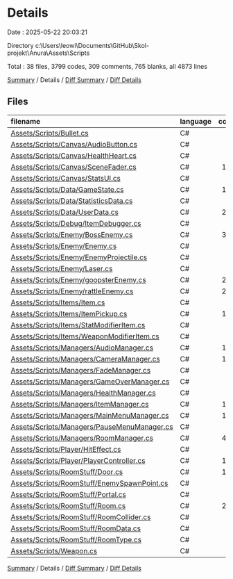 # Details

Date : 2025-05-22 20:03:21

Directory c:\\Users\\leowi\\Documents\\GitHub\\Skol-projekt\\Anura\\Assets\\Scripts

Total : 38 files,  3799 codes, 309 comments, 765 blanks, all 4873 lines

[Summary](results.md) / Details / [Diff Summary](diff.md) / [Diff Details](diff-details.md)

## Files
| filename | language | code | comment | blank | total |
| :--- | :--- | ---: | ---: | ---: | ---: |
| [Assets/Scripts/Bullet.cs](/Assets/Scripts/Bullet.cs) | C# | 37 | 3 | 7 | 47 |
| [Assets/Scripts/Canvas/AudioButton.cs](/Assets/Scripts/Canvas/AudioButton.cs) | C# | 27 | 0 | 6 | 33 |
| [Assets/Scripts/Canvas/HealthHeart.cs](/Assets/Scripts/Canvas/HealthHeart.cs) | C# | 33 | 0 | 5 | 38 |
| [Assets/Scripts/Canvas/SceneFader.cs](/Assets/Scripts/Canvas/SceneFader.cs) | C# | 102 | 0 | 29 | 131 |
| [Assets/Scripts/Canvas/StatsUI.cs](/Assets/Scripts/Canvas/StatsUI.cs) | C# | 92 | 3 | 16 | 111 |
| [Assets/Scripts/Data/GameState.cs](/Assets/Scripts/Data/GameState.cs) | C# | 114 | 0 | 16 | 130 |
| [Assets/Scripts/Data/StatisticsData.cs](/Assets/Scripts/Data/StatisticsData.cs) | C# | 10 | 0 | 1 | 11 |
| [Assets/Scripts/Data/UserData.cs](/Assets/Scripts/Data/UserData.cs) | C# | 277 | 1 | 46 | 324 |
| [Assets/Scripts/Debug/ItemDebugger.cs](/Assets/Scripts/Debug/ItemDebugger.cs) | C# | 28 | 0 | 6 | 34 |
| [Assets/Scripts/Enemy/BossEnemy.cs](/Assets/Scripts/Enemy/BossEnemy.cs) | C# | 344 | 51 | 85 | 480 |
| [Assets/Scripts/Enemy/Enemy.cs](/Assets/Scripts/Enemy/Enemy.cs) | C# | 28 | 5 | 5 | 38 |
| [Assets/Scripts/Enemy/EnemyProjectile.cs](/Assets/Scripts/Enemy/EnemyProjectile.cs) | C# | 36 | 4 | 3 | 43 |
| [Assets/Scripts/Enemy/Laser.cs](/Assets/Scripts/Enemy/Laser.cs) | C# | 60 | 10 | 12 | 82 |
| [Assets/Scripts/Enemy/goopsterEnemy.cs](/Assets/Scripts/Enemy/goopsterEnemy.cs) | C# | 242 | 10 | 46 | 298 |
| [Assets/Scripts/Enemy/rattleEnemy.cs](/Assets/Scripts/Enemy/rattleEnemy.cs) | C# | 212 | 16 | 46 | 274 |
| [Assets/Scripts/Items/Item.cs](/Assets/Scripts/Items/Item.cs) | C# | 16 | 1 | 3 | 20 |
| [Assets/Scripts/Items/ItemPickup.cs](/Assets/Scripts/Items/ItemPickup.cs) | C# | 154 | 37 | 39 | 230 |
| [Assets/Scripts/Items/StatModifierItem.cs](/Assets/Scripts/Items/StatModifierItem.cs) | C# | 65 | 2 | 6 | 73 |
| [Assets/Scripts/Items/WeaponModifierItem.cs](/Assets/Scripts/Items/WeaponModifierItem.cs) | C# | 27 | 2 | 7 | 36 |
| [Assets/Scripts/Managers/AudioManager.cs](/Assets/Scripts/Managers/AudioManager.cs) | C# | 130 | 3 | 21 | 154 |
| [Assets/Scripts/Managers/CameraManager.cs](/Assets/Scripts/Managers/CameraManager.cs) | C# | 118 | 17 | 26 | 161 |
| [Assets/Scripts/Managers/FadeManager.cs](/Assets/Scripts/Managers/FadeManager.cs) | C# | 13 | 0 | 6 | 19 |
| [Assets/Scripts/Managers/GameOverManager.cs](/Assets/Scripts/Managers/GameOverManager.cs) | C# | 35 | 0 | 7 | 42 |
| [Assets/Scripts/Managers/HealthManager.cs](/Assets/Scripts/Managers/HealthManager.cs) | C# | 57 | 3 | 16 | 76 |
| [Assets/Scripts/Managers/ItemManager.cs](/Assets/Scripts/Managers/ItemManager.cs) | C# | 134 | 15 | 26 | 175 |
| [Assets/Scripts/Managers/MainMenuManager.cs](/Assets/Scripts/Managers/MainMenuManager.cs) | C# | 198 | 2 | 27 | 227 |
| [Assets/Scripts/Managers/PauseMenuManager.cs](/Assets/Scripts/Managers/PauseMenuManager.cs) | C# | 79 | 0 | 12 | 91 |
| [Assets/Scripts/Managers/RoomManager.cs](/Assets/Scripts/Managers/RoomManager.cs) | C# | 479 | 53 | 108 | 640 |
| [Assets/Scripts/Player/HitEffect.cs](/Assets/Scripts/Player/HitEffect.cs) | C# | 58 | 12 | 11 | 81 |
| [Assets/Scripts/Player/PlayerController.cs](/Assets/Scripts/Player/PlayerController.cs) | C# | 134 | 8 | 24 | 166 |
| [Assets/Scripts/RoomStuff/Door.cs](/Assets/Scripts/RoomStuff/Door.cs) | C# | 101 | 16 | 25 | 142 |
| [Assets/Scripts/RoomStuff/EnemySpawnPoint.cs](/Assets/Scripts/RoomStuff/EnemySpawnPoint.cs) | C# | 26 | 3 | 7 | 36 |
| [Assets/Scripts/RoomStuff/Portal.cs](/Assets/Scripts/RoomStuff/Portal.cs) | C# | 45 | 6 | 9 | 60 |
| [Assets/Scripts/RoomStuff/Room.cs](/Assets/Scripts/RoomStuff/Room.cs) | C# | 219 | 17 | 42 | 278 |
| [Assets/Scripts/RoomStuff/RoomCollider.cs](/Assets/Scripts/RoomStuff/RoomCollider.cs) | C# | 13 | 2 | 3 | 18 |
| [Assets/Scripts/RoomStuff/RoomData.cs](/Assets/Scripts/RoomStuff/RoomData.cs) | C# | 9 | 0 | 2 | 11 |
| [Assets/Scripts/RoomStuff/RoomType.cs](/Assets/Scripts/RoomStuff/RoomType.cs) | C# | 8 | 0 | 1 | 9 |
| [Assets/Scripts/Weapon.cs](/Assets/Scripts/Weapon.cs) | C# | 39 | 7 | 8 | 54 |

[Summary](results.md) / Details / [Diff Summary](diff.md) / [Diff Details](diff-details.md)